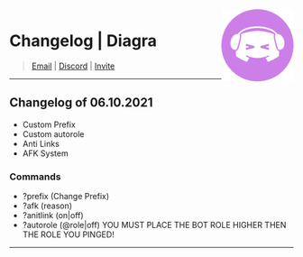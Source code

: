 <img src="discord-avatar-128-SQ2NY.png" align="right" />

# Changelog | Diagra
> [Email](kontakt@vipexx.de) | [Discord](https://dsc.gg/diagra-server) | [Invite](https://dsc.gg/diagra)

-------

## Changelog of 06.10.2021
- Custom Prefix
- Custom autorole
- Anti Links 
- AFK System 

### Commands
- ?prefix (Change Prefix)
- ?afk (reason)
- ?anitlink (on|off)
- ?autorole (@role|off) YOU MUST PLACE THE BOT ROLE HIGHER THEN THE ROLE YOU PINGED!

-------

